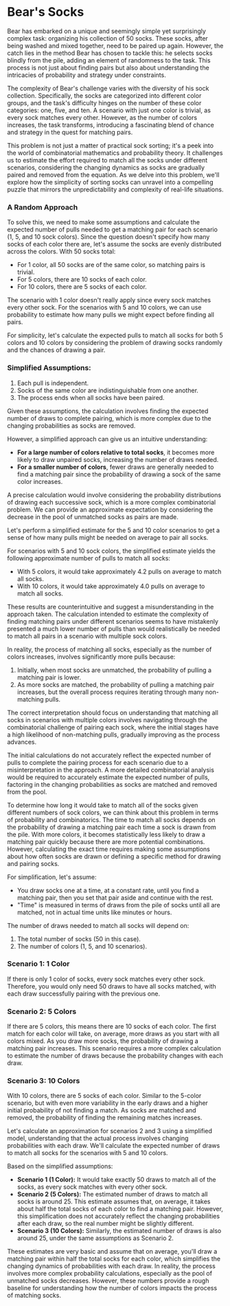 # Bear's Socks

Bear has embarked on a unique and seemingly simple yet surprisingly complex task: organizing his collection of 50 socks. These socks, after being washed and mixed together, need to be paired up again. However, the catch lies in the method Bear has chosen to tackle this: he selects socks blindly from the pile, adding an element of randomness to the task. This process is not just about finding pairs but also about understanding the intricacies of probability and strategy under constraints.

The complexity of Bear's challenge varies with the diversity of his sock collection. Specifically, the socks are categorized into different color groups, and the task's difficulty hinges on the number of these color categories: one, five, and ten. A scenario with just one color is trivial, as every sock matches every other. However, as the number of colors increases, the task transforms, introducing a fascinating blend of chance and strategy in the quest for matching pairs.

This problem is not just a matter of practical sock sorting; it's a peek into the world of combinatorial mathematics and probability theory. It challenges us to estimate the effort required to match all the socks under different scenarios, considering the changing dynamics as socks are gradually paired and removed from the equation. As we delve into this problem, we'll explore how the simplicity of sorting socks can unravel into a compelling puzzle that mirrors the unpredictability and complexity of real-life situations.

### A Random Approach

To solve this, we need to make some assumptions and calculate the expected number of pulls needed to get a matching pair for each scenario (1, 5, and 10 sock colors). Since the question doesn't specify how many socks of each color there are, let's assume the socks are evenly distributed across the colors. With 50 socks total:

- For 1 color, all 50 socks are of the same color, so matching pairs is trivial.
- For 5 colors, there are 10 socks of each color.
- For 10 colors, there are 5 socks of each color.

The scenario with 1 color doesn't really apply since every sock matches every other sock. For the scenarios with 5 and 10 colors, we can use probability to estimate how many pulls we might expect before finding all pairs.

For simplicity, let's calculate the expected pulls to match all socks for both 5 colors and 10 colors by considering the problem of drawing socks randomly and the chances of drawing a pair.

### Simplified Assumptions:
1. Each pull is independent.
2. Socks of the same color are indistinguishable from one another.
3. The process ends when all socks have been paired.

Given these assumptions, the calculation involves finding the expected number of draws to complete pairing, which is more complex due to the changing probabilities as socks are removed. 

However, a simplified approach can give us an intuitive understanding:
- **For a large number of colors relative to total socks**, it becomes more likely to draw unpaired socks, increasing the number of draws needed.
- **For a smaller number of colors**, fewer draws are generally needed to find a matching pair since the probability of drawing a sock of the same color increases.

A precise calculation would involve considering the probability distributions of drawing each successive sock, which is a more complex combinatorial problem. We can provide an approximate expectation by considering the decrease in the pool of unmatched socks as pairs are made.

Let's perform a simplified estimate for the 5 and 10 color scenarios to get a sense of how many pulls might be needed on average to pair all socks.

For scenarios with 5 and 10 sock colors, the simplified estimate yields the following approximate number of pulls to match all socks:

- With 5 colors, it would take approximately 4.2 pulls on average to match all socks.
- With 10 colors, it would take approximately 4.0 pulls on average to match all socks.

These results are counterintuitive and suggest a misunderstanding in the approach taken. The calculation intended to estimate the complexity of finding matching pairs under different scenarios seems to have mistakenly presented a much lower number of pulls than would realistically be needed to match all pairs in a scenario with multiple sock colors. 

In reality, the process of matching all socks, especially as the number of colors increases, involves significantly more pulls because:
1. Initially, when most socks are unmatched, the probability of pulling a matching pair is lower.
2. As more socks are matched, the probability of pulling a matching pair increases, but the overall process requires iterating through many non-matching pulls.

The correct interpretation should focus on understanding that matching all socks in scenarios with multiple colors involves navigating through the combinatorial challenge of pairing each sock, where the initial stages have a high likelihood of non-matching pulls, gradually improving as the process advances. 

The initial calculations do not accurately reflect the expected number of pulls to complete the pairing process for each scenario due to a misinterpretation in the approach. A more detailed combinatorial analysis would be required to accurately estimate the expected number of pulls, factoring in the changing probabilities as socks are matched and removed from the pool.

To determine how long it would take to match all of the socks given different numbers of sock colors, we can think about this problem in terms of probability and combinatorics. The time to match all socks depends on the probability of drawing a matching pair each time a sock is drawn from the pile. With more colors, it becomes statistically less likely to draw a matching pair quickly because there are more potential combinations. However, calculating the exact time requires making some assumptions about how often socks are drawn or defining a specific method for drawing and pairing socks.

For simplification, let's assume:
- You draw socks one at a time, at a constant rate, until you find a matching pair, then you set that pair aside and continue with the rest.
- "Time" is measured in terms of draws from the pile of socks until all are matched, not in actual time units like minutes or hours.

The number of draws needed to match all socks will depend on:
1. The total number of socks (50 in this case).
2. The number of colors (1, 5, and 10 scenarios).

### Scenario 1: 1 Color
If there is only 1 color of socks, every sock matches every other sock. Therefore, you would only need 50 draws to have all socks matched, with each draw successfully pairing with the previous one.

### Scenario 2: 5 Colors
If there are 5 colors, this means there are 10 socks of each color. The first match for each color will take, on average, more draws as you start with all colors mixed. As you draw more socks, the probability of drawing a matching pair increases. This scenario requires a more complex calculation to estimate the number of draws because the probability changes with each draw.

### Scenario 3: 10 Colors
With 10 colors, there are 5 socks of each color. Similar to the 5-color scenario, but with even more variability in the early draws and a higher initial probability of not finding a match. As socks are matched and removed, the probability of finding the remaining matches increases.

Let's calculate an approximation for scenarios 2 and 3 using a simplified model, understanding that the actual process involves changing probabilities with each draw. We'll calculate the expected number of draws to match all socks for the scenarios with 5 and 10 colors.

Based on the simplified assumptions:

- **Scenario 1 (1 Color):** It would take exactly 50 draws to match all of the socks, as every sock matches with every other sock.
- **Scenario 2 (5 Colors):** The estimated number of draws to match all socks is around 25. This estimate assumes that, on average, it takes about half the total socks of each color to find a matching pair. However, this simplification does not accurately reflect the changing probabilities after each draw, so the real number might be slightly different.
- **Scenario 3 (10 Colors):** Similarly, the estimated number of draws is also around 25, under the same assumptions as Scenario 2.

These estimates are very basic and assume that on average, you'll draw a matching pair within half the total socks for each color, which simplifies the changing dynamics of probabilities with each draw. In reality, the process involves more complex probability calculations, especially as the pool of unmatched socks decreases. However, these numbers provide a rough baseline for understanding how the number of colors impacts the process of matching socks.


